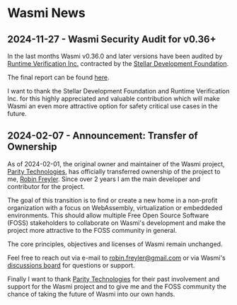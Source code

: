 # Wasmi News

## 2024-11-27 - Wasmi Security Audit for v0.36+

In the last months Wasmi v0.36.0 and later versions have been audited by 
[Runtime Verification Inc.](https://runtimeverification.com/) contracted by
the [Stellar Development Foundation](https://stellar.org/foundation).

The final report can be found [here](./resources/audit-2024-11-27.pdf).

I want to thank the Stellar Development Foundation and Runtime Verification Inc.
for this highly appreciated and valuable contribution which will make Wasmi an even
more attractive option for safety critical use cases in the future.

## 2024-02-07 - Announcement: Transfer of Ownership

As of 2024-02-01, the original owner and maintainer of the Wasmi project, [Parity Technologies], has officially transferred ownership of the project to me, [Robin Freyler]. Since over 2 years I am the main developer and contributor for the project.

The goal of this transition is to find or create a new home in a non-profit organization with a focus on WebAssembly, virtualization or embeddeded environments. This should allow multiple Free Open Source Software (FOSS) stakeholders to collaborate on Wasmi's development and make the project more attractive to the FOSS community in general.

The core principles, objectives and licenses of Wasmi remain unchanged.

Feel free to reach out via e-mail to robin.freyler@gmail.com or via Wasmi's [discussions board] for questions or support.

Finally I want to thank [Parity Technologies] for their past involvement and support for the Wasmi project and to give me and the FOSS community the chance of taking the future of Wasmi into our own hands.

[Robin Freyler]: https://github.com/Robbepop
[Parity Technologies]: https://github.com/paritytech/
[discussions board]: https://github.com/wasmi-labs/wasmi/discussions
